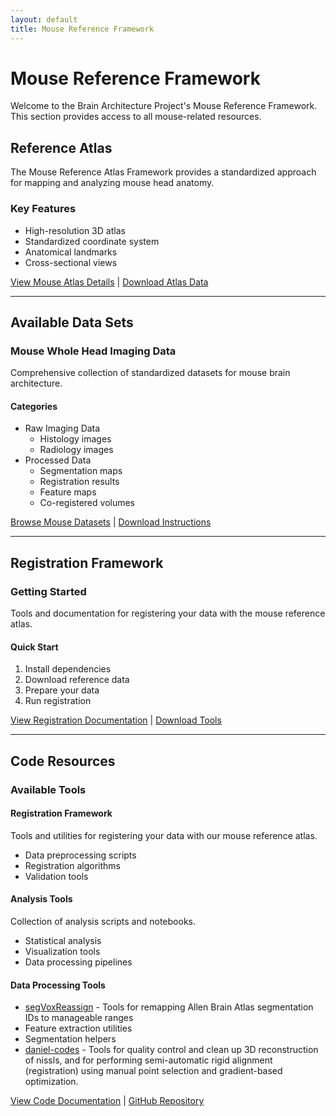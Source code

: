 ```yaml
---
layout: default
title: Mouse Reference Framework
---
```


# Mouse Reference Framework

Welcome to the Brain Architecture Project's Mouse Reference Framework. This section provides access to all mouse-related resources.

## Reference Atlas

The Mouse Reference Atlas Framework provides a standardized approach for mapping and analyzing mouse head anatomy.

### Key Features
- High-resolution 3D atlas
- Standardized coordinate system
- Anatomical landmarks
- Cross-sectional views

[View Mouse Atlas Details](/pages/mouse/atlas) | [Download Atlas Data](#)

---

## Available Data Sets

### Mouse Whole Head Imaging Data
Comprehensive collection of standardized datasets for mouse brain architecture.

#### Categories
- Raw Imaging Data
  - Histology images
  - Radiology images
- Processed Data
  - Segmentation maps
  - Registration results
  - Feature maps
  - Co-registered volumes

[Browse Mouse Datasets](/pages/mouse/datasets) | [Download Instructions](#)

---

## Registration Framework

### Getting Started
Tools and documentation for registering your data with the mouse reference atlas.

#### Quick Start
1. Install dependencies
2. Download reference data
3. Prepare your data
4. Run registration

[View Registration Documentation](/pages/mouse/registration) | [Download Tools](#)

---

## Code Resources

### Available Tools

#### Registration Framework
Tools and utilities for registering your data with our mouse reference atlas.
- Data preprocessing scripts
- Registration algorithms
- Validation tools

#### Analysis Tools
Collection of analysis scripts and notebooks.
- Statistical analysis
- Visualization tools
- Data processing pipelines

#### Data Processing Tools
- [segVoxReassign](/pages/segvoxreassign) - Tools for remapping Allen Brain Atlas segmentation IDs to manageable ranges
- Feature extraction utilities
- Segmentation helpers
- [daniel-codes](/pages/danielCodes.md) - Tools for quality control and clean up 3D reconstruction of nissls, and for performing semi-automatic rigid alignment (registration) using manual point selection and gradient-based optimization.

[View Code Documentation](/pages/mouse/codes) | [GitHub Repository](#) 